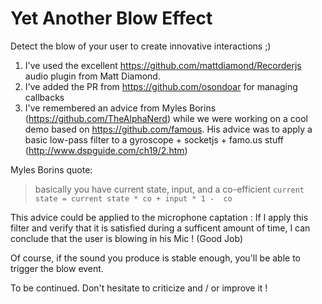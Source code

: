# Yet Another Blow Effect

Detect the blow of your user to create innovative interactions ;)

1. I've used the excellent https://github.com/mattdiamond/Recorderjs audio plugin from Matt Diamond.
2. I've added the PR from https://github.com/osondoar for managing callbacks
3. I've remembered an advice from Myles Borins (https://github.com/TheAlphaNerd) while we were working on a cool demo based on https://github.com/famous. His advice was to apply a basic low-pass filter to a gyroscope + socketjs + famo.us stuff (http://www.dspguide.com/ch19/2.htm)

Myles Borins quote:
> basically you have current state, input, and a co-efficient
> `current state = current state * co + input * 1 -  co`

This advice could be applied to the microphone captation : If I apply this filter and verify that it is satisfied during a sufficent amount of time, I can conclude that the user is blowing in his Mic ! (Good Job)

Of course, if the sound you produce is stable enough, you'll be able to trigger the blow event. 

To be continued. Don't hesitate to criticize and / or improve it !

